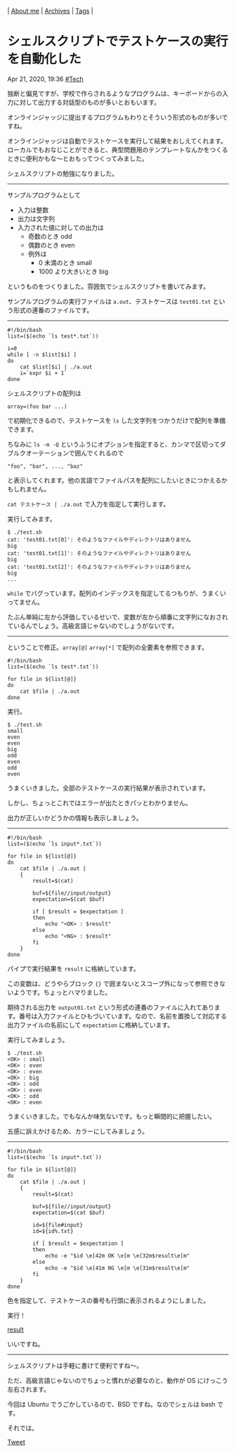 | [About me](https://franknyro.github.io/blog/) | [Archives](https://franknyro.github.io/blog/archives) | [Tags](https://franknyro.github.io/blog/tags) |

# シェルスクリプトでテストケースの実行を自動化した
Apr 21, 2020, 19:36 [#Tech](https://franknyro.github.io/blog/tags/tech)

独断と偏見ですが、学校で作らされるようなプログラムは、キーボードからの入力に対して出力する対話型のものが多いとおもいます。

オンラインジャッジに提出するプログラムもわりとそういう形式のものが多いですね。

オンラインジャッジは自動でテストケースを実行して結果をおしえてくれます。ローカルでもおなじことができると、典型問題用のテンプレートなんかをつくるときに便利かもな〜とおもってつくってみました。

シェルスクリプトの勉強になりました。

***

サンプルプログラムとして

- 入力は整数
- 出力は文字列
- 入力された値に対しての出力は
  - 奇数のとき odd
  - 偶数のとき even
  - 例外は
    - 0 未満のとき small
    - 1000 より大きいとき big

というものをつくりました。雰囲気でシェルスクリプトを書いてみます。

サンプルプログラムの実行ファイルは `a.out`、テストケースは `test01.txt` という形式の連番のファイルです。

***

```shell
#!/bin/bash
list=($(echo `ls test*.txt`))

i=0
while [ -n $list[$i] ]
do
    cat $list[$i] | ./a.out
    i=`expr $i + 1`
done
```

シェルスクリプトの配列は

`array=(foo bar ...)`

で初期化できるので、テストケースを `ls` した文字列をつかうだけで配列を準備できます。

ちなみに `ls -m -Q` というふうにオプションを指定すると、カンマで区切ってダブルクオーテーションで囲んでくれるので

`"foo", "bar", ..., "baz"`

と表示してくれます。他の言語でファイルパスを配列にしたいときにつかえるかもしれません。

`cat テストケース | ./a.out` で入力を指定して実行します。


実行してみます。

```
$ ./test.sh
cat: 'test01.txt[0]': そのようなファイルやディレクトリはありません
big
cat: 'test01.txt[1]': そのようなファイルやディレクトリはありません
big
cat: 'test01.txt[2]': そのようなファイルやディレクトリはありません
big
...
```

`while` でバグっています。配列のインデックスを指定してるつもりが、うまくいってません。

たぶん単純に左から評価しているせいで、変数が左から順番に文字列になおされているんでしょう。高級言語じゃないのでしょうがないです。

***

ということで修正。`array[@]` `array[*]` で配列の全要素を参照できます。

```shell
#!/bin/bash
list=($(echo `ls test*.txt`))

for file in ${list[@]}
do
    cat $file | ./a.out
done
```

実行。

```
$ ./test.sh
small
even
even
big
odd
even
odd
even
```

うまくいきました。全部のテストケースの実行結果が表示されています。

しかし、ちょっとこれではエラーが出たときパッとわかりません。

出力が正しいかどうかの情報も表示しましょう。

***

```shell
#!/bin/bash
list=($(echo `ls input*.txt`))

for file in ${list[@]}
do
    cat $file | ./a.out |
    {
        result=$(cat)

        buf=${file//input/output}
        expectation=$(cat $buf)

        if [ $result = $expectation ]
        then
            echo "<OK> : $result"
        else
            echo "<NG> : $result"
        fi
    }
done
```

パイプで実行結果を `result` に格納しています。

この変数は、どうやらブロック `{}` で囲まないとスコープ外になって参照できないようです。ちょっとハマりました。

期待される出力を `output01.txt` という形式の連番のファイルに入れてあります。番号は入力ファイルとひもづいています。なので、名前を置換して対応する出力ファイルの名前にして `expectation` に格納しています。

実行してみましょう。

```
$ ./test.sh
<OK> : small
<OK> : even
<OK> : even
<OK> : big
<OK> : odd
<OK> : even
<OK> : odd
<OK> : even
```

うまくいきました。でもなんか味気ないです。もっと瞬間的に把握したい。

五感に訴えかけるため、カラーにしてみましょう。

***

```shell
#!/bin/bash
list=($(echo `ls input*.txt`))

for file in ${list[@]}
do
    cat $file | ./a.out |
    {
        result=$(cat)

        buf=${file//input/output}
        expectation=$(cat $buf)

        id=${file#input}
        id=${id%.txt}

        if [ $result = $expectation ]
        then
            echo -e "$id \e[42m OK \e[m \e[32m$result\e[m"
        else
            echo -e "$id \e[41m NG \e[m \e[31m$result\e[m"
        fi
    }
done
```

色を指定して、テストケースの番号も行頭に表示されるようにしました。

実行！

[result](https://franknyro.github.io/blog/images/shellscript.png)

いいですね。

***

シェルスクリプトは手軽に書けて便利ですね〜。

ただ、高級言語じゃないのでちょっと慣れが必要なのと、動作が OS にけっこう左右されます。

今回は Ubuntu でうごかしているので、BSD ですね。なのでシェルは bash です。

それでは。

<a href="https://twitter.com/share?ref_src=twsrc%5Etfw" class="twitter-share-button" data-text="シェルスクリプトでテストケースの実行を自動化した |" data-url="https://franknyro.github.io/blog/archives/202004211936/">Tweet</a><script async src="https://platform.twitter.com/widgets.js" charset="utf-8"></script>
